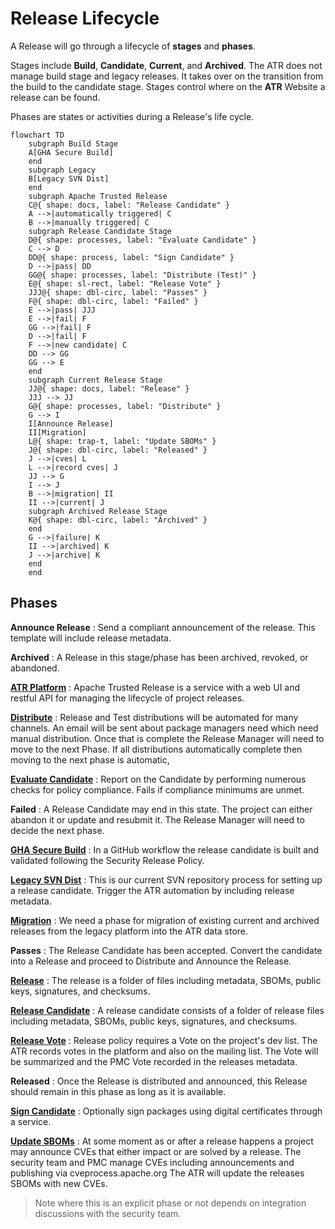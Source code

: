 # Release Lifecycle

A Release will go through a lifecycle of **stages** and **phases**.

Stages include **Build**, **Candidate**, **Current**, and **Archived**.
The ATR does not manage build stage and legacy releases. It takes over on the transition from the build to the candidate stage.
Stages control where on the **ATR** Website a release can be found.

Phases are states or activities during a Release's life cycle.

```mermaid
flowchart TD
    subgraph Build Stage
    A[GHA Secure Build]
    end
    subgraph Legacy
    B[Legacy SVN Dist]
    end
    subgraph Apache Trusted Release
    C@{ shape: docs, label: "Release Candidate" }
    A -->|automatically triggered| C
    B -->|manually triggered| C
    subgraph Release Candidate Stage
    D@{ shape: processes, label: "Evaluate Candidate" }
    C --> D
    DD@{ shape: process, label: "Sign Candidate" }
    D -->|pass| DD
    GG@{ shape: processes, label: "Distribute (Test)" }
    E@{ shape: sl-rect, label: "Release Vote" }
    JJJ@{ shape: dbl-circ, label: "Passes" }
    F@{ shape: dbl-circ, label: "Failed" }
    E -->|pass| JJJ
    E -->|fail| F
    GG -->|fail| F
    D -->|fail| F
    F -->|new candidate| C
    DD --> GG
    GG --> E
    end
    subgraph Current Release Stage
    JJ@{ shape: docs, label: "Release" }
    JJJ --> JJ
    G@{ shape: processes, label: "Distribute" }
    G --> I
    I[Announce Release]
    II[Migration]
    L@{ shape: trap-t, label: "Update SBOMs" }
    J@{ shape: dbl-circ, label: "Released" }
    J -->|cves| L
    L -->|record cves| J
    JJ --> G
    I --> J
    B -->|migration| II
    II -->|current| J
    subgraph Archived Release Stage
    K@{ shape: dbl-circ, label: "Archived" }
    end
    G -->|failure| K
    II -->|archived| K
    J -->|archive| K
    end
    end
```

## Phases

**Announce Release**
: Send a compliant announcement of the release. This template will include release metadata.

**Archived**
: A Release in this stage/phase has been archived, revoked, or abandoned.

**[ATR Platform](./platform.md)**
: Apache Trusted Release is a service with a web UI and restful API for managing the lifecycle of project releases.

**[Distribute](./distributions.md)**
: Release and Test distributions will be automated for many channels. An email will be sent about package managers need which need manual distribution.
Once that is complete the Release Manager will need to move to the next Phase. If all distributions automatically complete then moving to the next phase is automatic,

**[Evaluate Candidate](./evaluate.md)**
: Report on the Candidate by performing numerous checks for policy compliance. Fails if compliance minimums are unmet.

**Failed**
: A Release Candidate may end in this state. The project can either abandon it or update and resubmit it.
 The Release Manager will need to decide the next phase.

**[GHA Secure Build](./github-build.md)**
: In a GitHub workflow the release candidate is built and validated following the Security Release Policy.

**[Legacy SVN Dist](./svn-dist.md)**
: This is our current SVN repository process for setting up a release candidate. Trigger the ATR automation by including release metadata.

**[Migration](./svn-dist.md)**
: We need a phase for migration of existing current and archived releases from the legacy platform into the ATR data store.

**Passes**
: The Release Candidate has been accepted. Convert the candidate into a Release and proceed to Distribute and Announce the Release.

**[Release](./data-model.md)**
: The release is a folder of files including metadata, SBOMs, public keys, signatures, and checksums.

**[Release Candidate](./data-model.md)**
: A release candidate consists of a folder of release files including metadata, SBOMs, public keys, signatures, and checksums.

**[Release Vote](./vote.md)**
: Release policy requires a Vote on the project's dev list. The ATR records votes in the platform and also on the mailing list. The Vote will be summarized and the PMC Vote recorded in the releases metadata.

**Released**
: Once the Release is distributed and announced, this Release should remain in this phase as long as it is available.

**[Sign Candidate](./digital-signatures.md)**
: Optionally sign packages using digital certificates through a service.

**[Update SBOMs](./cve-process.md)**
: At some moment as or after a release happens a project may announce CVEs that either impact or are solved by a release. The security team and PMC manage CVEs including announcements and publishing via cveprocess.apache.org The ATR will update the releases SBOMs with new CVEs.

> Note where this is an explicit phase or not depends on integration discussions with the security team.
